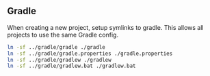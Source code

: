 ## Gradle

When creating a new project, setup symlinks to gradle. This allows all projects to
use the same Gradle config.

```bash
ln -sf ../gradle/gradle ./gradle
ln -sf ../gradle/gradle.properties ./gradle.properties
ln -sf ../gradle/gradlew ./gradlew
ln -sf ../gradle/gradlew.bat ./gradlew.bat
```
